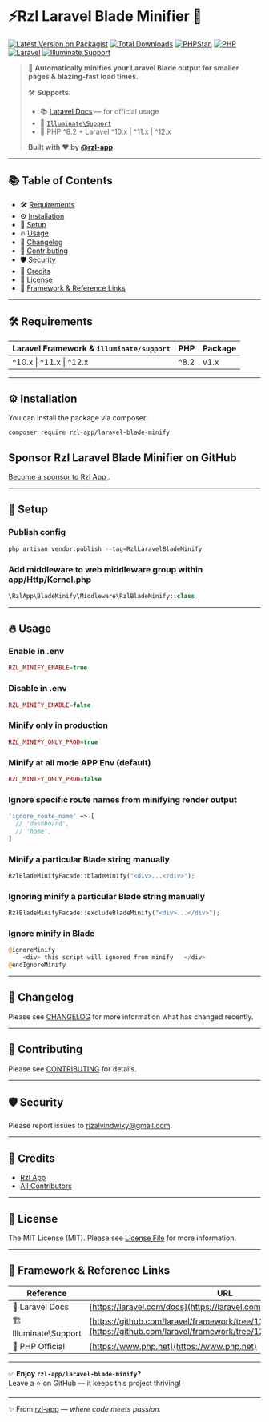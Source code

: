 # ⚡️Rzl Laravel Blade Minifier 🚀

[![Latest Version on Packagist](https://img.shields.io/packagist/v/rzl-app/laravel-blade-minify.svg?style=flat-rounded)](https://packagist.org/packages/rzl-app/laravel-blade-minify)
[![Total Downloads](https://img.shields.io/packagist/dt/rzl-app/laravel-blade-minify.svg?style=flat-rounded)](https://packagist.org/packages/rzl-app/laravel-blade-minify)
[![PHPStan](https://img.shields.io/badge/phpstan-level%208-brightgreen?style=flat-rounded)](https://phpstan.org)
[![PHP](https://img.shields.io/badge/PHP-^8.2-blue?style=flat-rounded)](https://www.php.net)
[![Laravel](https://img.shields.io/badge/Laravel-^10.x%20|%20^11.x%20|%20^12.x-red?style=flat-rounded)](https://laravel.com)
[![Illuminate Support](https://img.shields.io/badge/illuminate%2Fsupport-^10.x%20|%20^11.x%20|%20^12.x-blue?style=flat-rounded)](https://laravel.com/docs)

> 🚀 **Automatically minifies your Laravel Blade output for smaller pages & blazing-fast load times.**
>
> 🛠 **Supports:**
>
> - 📚 [Laravel Docs](https://laravel.com/docs) — for official usage
> - 🧩 [`Illuminate\Support`](https://github.com/laravel/framework/tree/12.x/src/Illuminate/Support)
> - 🐘 PHP ^8.2 + Laravel ^10.x | ^11.x | ^12.x
>
> **Built with ❤️ by [@rzl-app](https://github.com/rzl-app).**

---

## 📚 Table of Contents

- 🛠 [Requirements](#requirements)
- ⚙️ [Installation](#installation)
- 🚀 [Setup](#setup)
- 🔥 [Usage](#usage)
- 📝 [Changelog](#changelog)
- 🤝 [Contributing](#contributing)
- 🛡 [Security](#security)
- 🙌 [Credits](#credits)
- 📜 [License](#license)
- 🔗 [Framework & Reference Links](#framework--reference-links)

---

<h2 id="requirements">🛠 Requirements</h2>

| Laravel Framework & `illuminate/support` | PHP  | Package |
| ---------------------------------------- | ---- | ------- |
| ^10.x \| ^11.x \| ^12.x                  | ^8.2 | v1.x    |

---

<h2 id="installation">⚙️ Installation</h2>

You can install the package via composer:

```bash
composer require rzl-app/laravel-blade-minify
```

## Sponsor Rzl Laravel Blade Minifier on GitHub

[Become a sponsor to Rzl App
](https://github.com/sponsors/rzl-app).

---

<h2 id="setup">🚀 Setup</h2>

### Publish config

```php
php artisan vendor:publish --tag=RzlLaravelBladeMinify
```

### Add middleware to web middleware group within app/Http/Kernel.php

```php
\RzlApp\BladeMinify\Middleware\RzlBladeMinify::class
```

---

<h2 id="usage">🔥 Usage</h2>

### Enable in .env

```php
RZL_MINIFY_ENABLE=true
```

### Disable in .env

```php
RZL_MINIFY_ENABLE=false
```

### Minify only in production

```php
RZL_MINIFY_ONLY_PROD=true
```

### Minify at all mode APP Env (default)

```php
RZL_MINIFY_ONLY_PROD=false
```

### Ignore specific route names from minifying render output

```php
'ignore_route_name' => [
  // 'dashboard',
  // 'home',
]
```

### Minify a particular Blade string manually

```php
RzlBladeMinifyFacade::bladeMinify("<div>...</div>");
```

### Ignoring minify a particular Blade string manually

```php
RzlBladeMinifyFacade::excludeBladeMinify("<div>...</div>");
```

### Ignore minify in Blade

```php
@ignoreMinify
    <div> this script will ignored from minify   </div>
@endIgnoreMinify
```

---

<h2 id="changelog">📝 Changelog</h2>

Please see [CHANGELOG](CHANGELOG.md) for more information what has changed recently.

---

<h2 id="contributing">🤝 Contributing</h2>

Please see [CONTRIBUTING](CONTRIBUTING.md) for details.

---

<h2 id="security">🛡 Security</h2>

Please report issues to [rizalvindwiky@gmail.com](mailto:rizalvindwiky@gmail.com).

---

<h2 id="credits">🙌 Credits</h2>

- [Rzl App](https://github.com/rzl-app)
- [All Contributors](../../contributors)

---

##

<h2 id="license">📜 License</h2>

The MIT License (MIT). Please see [License File](LICENSE.md) for more information.

---

<h2 id="framework--reference-links">🔗 Framework & Reference Links</h2>

| Reference            | URL                                                                                                                                            |
| -------------------- | ---------------------------------------------------------------------------------------------------------------------------------------------- |
| 📝 Laravel Docs      | [https://laravel.com/docs](https://laravel.com/docs)                                                                                           |
| 🏗 Illuminate\Support | [https://github.com/laravel/framework/tree/12.x/src/Illuminate/Support](https://github.com/laravel/framework/tree/12.x/src/Illuminate/Support) |
| 🐘 PHP Official      | [https://www.php.net](https://www.php.net)                                                                                                     |

---

✅ **Enjoy `rzl-app/laravel-blade-minify`?**  
Leave a ⭐ on GitHub — it keeps this project thriving!

---

✨ From [rzl-app](https://github.com/rzl-app) — _where code meets passion._
